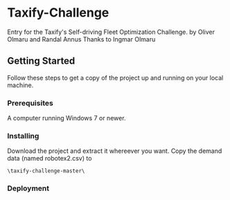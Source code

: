 # Taxify-Challenge
Entry for the Taxify's Self-driving Fleet Optimization Challenge.
by Oliver Olmaru and Randal Annus
Thanks to Ingmar Olmaru

## Getting Started
Follow these steps to get a copy of the project up and running on your local machine.

### Prerequisites
A computer running Windows 7 or newer.

### Installing
Download the project and extract it whereever you want.
Copy the demand data (named robotex2.csv) to
```
\taxify-challenge-master\
```
### Deployment
